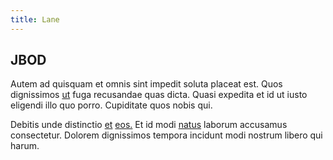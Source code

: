 ```yaml
---
title: Lane
---
```


## JBOD

Autem ad quisquam et omnis sint impedit soluta placeat est. Quos dignissimos [ut](/eos/est/ut/metal.md) fuga recusandae quas dicta. Quasi expedita et id ut iusto eligendi illo quo porro. Cupiditate quos nobis qui.

Debitis unde distinctio [et](/voluptate/intelligent_metal_tuna_burundi_franc_land.md) [eos.](/dolore/nemo/home_loan_account_generic_metal_ball.md) Et id modi [natus](/facere/temporibus/square_function_based.md) laborum accusamus consectetur. Dolorem dignissimos tempora incidunt modi nostrum libero qui harum.
